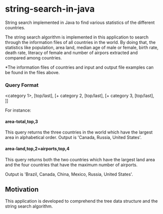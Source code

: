 # string-search-in-java
String search implemented in Java to find various statistics of the different countries.

The string search algorithm is implemented in this application to search through the information files of all countries in the world. By doing that, the statistics like population, area land, median age of male or female, birth rate, death rate, literacy of female and number of airpors extracted and compared among countries.

*The information files of countries and input and output file examples can be found in the files above.

### Query Format
<category 1>, [top/last], <integer> [+ category 2, [top/last], <integer> [+ category 3, [top/last], <integer>  ]]

For instance:
#### area-total,top,3
This query returns the three countries in the world which have the largest area in alphabetical order.
Output is 'Canada, Russia, United States'.

#### area-land,top,2+airports,top,4
This query returns both the two countries which have the largest land area and the four countries that have the maximum number of airports.

Output is 'Brazil, Canada, China, Mexico, Russia, United States'. 

## Motivation
This application is developed to comprehend the tree data structure and the string search algorithm. 
